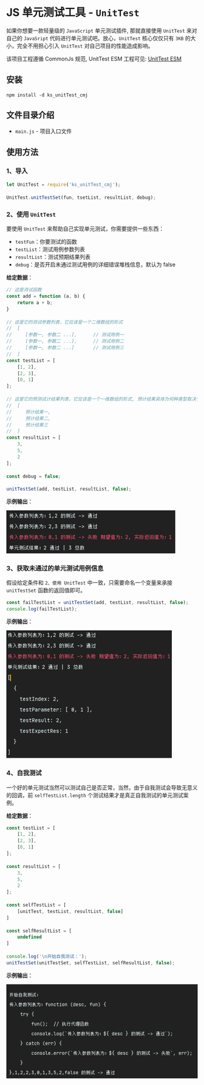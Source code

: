 # JS 单元测试工具 - `UnitTest`

如果你想要一款轻量级的 `JavaScript` 单元测试插件, 那就直接使用 `UnitTest` 来对自己的 `JavaSript` 代码进行单元测试吧。放心，`UnitTest` 核心仅仅只有 `3KB` 的大小，完全不用担心引入 `UnitTest` 对自己项目的性能造成影响。

该项目工程遵循 CommonJs 规范, UnitTest ESM 工程可见: [UnitTest ESM](https://gitee.com/KindllySatan/unit-test-esm)

## 安装
```shell
npm install -d ks_unitTest_cmj
```

## 文件目录介绍

- `main.js` - 项目入口文件


## 使用方法

### 1、导入

```javascript
let UnitTest = require('ks_unitTest_cmj');

UnitTest.unitTestSet(fun, tsetList, resultList, debug);
```

### 2、使用 `UnitTest`

要使用 `UnitTest` 来帮助自己实现单元测试，你需要提供一些东西：

- `testFun`：你要测试的函数
- `testList`：测试用例参数列表
- `resultList`：测试预期结果列表
- `debug`：是否开启未通过测试用例的详细错误堆栈信息，默认为 false

**给定数据**：

```javascript
// 这是测试函数
const add = function (a, b) {
    return a + b;
}

// 这是它的测试参数列表，它应该是一个二维数组的形式
//  [
//     [参数一, 参数二 ...],		// 测试用例一
//     [参数一, 参数二 ...],		// 测试用例二
//     [参数一, 参数二 ...]		// 测试用例三
//  ]
const testList = [
    [1, 2],
    [2, 3],
    [0, 1]
];

// 这是它的预测试计结果列表，它应该是一个一维数组的形式, 预计结果具体为何种类型取决于你自己的函数返回值格式
//  [
//     预计结果一,
//     预计结果二,
//     预计结果三
//  ]
const resultList = [
    3,
    5,
    2
];

const debug = false;

unitTestSet(add, testList, resultList, false);
```

**示例输出**：

![示例输出一](README/示例输出一.png)

### 3、获取未通过的单元测试用例信息

假设给定条件和 `2、使用 UnitTest` 中一致，只需要命名一个变量来承接 `unitTestSet` 函数的返回值即可。

```javascript
const failTestList = unitTestSet(add, testList, resultList, false);
console.log(failTestList);
```

**示例输出**：

![示例输出二](README/示例输出二.png)


### 4、自我测试

一个好的单元测试当然可以测试自己是否正常，当然，由于自我测试会导致无意义的回调，前 `selfTestList.length` 个测试结果才是真正自我测试的单元测试案例。

**给定数据**：

```javascript
const testList = [
    [1, 2],
    [2, 3],
    [0, 1]
];

const resultList = [
    3,
    5,
    2
];

const selfTestList = [
    [unitTest, testList, resultList, false]
]

const selfResultList = [
    undefined
]

console.log('\n开始自我测试：');
unitTestSet(unitTestSet, selfTestList, selfResultList, false);
```

**示例输出**：

![示例输出三](README/示例输出三.png)

